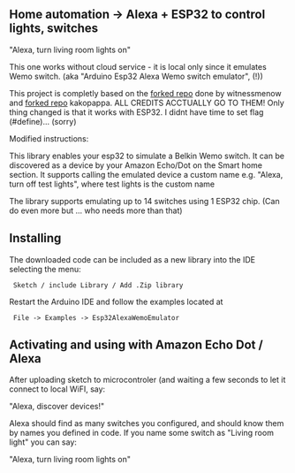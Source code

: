 ## Home automation -> Alexa + ESP32 to control lights, switches 

"Alexa, turn living room lights on"

This one works without cloud service - it is local only since it emulates Wemo switch.
(aka "Arduino Esp32 Alexa Wemo switch emulator", (!))

This project is completly based on the [forked repo](https://github.com/witnessmenow/esp8266-alexa-wemo-emulator) done by witnessmenow and [forked repo](https://github.com/kakopappa/arduino-esp8266-alexa-multiple-wemo-switch) kakopappa. ALL CREDITS ACCTUALLY GO TO THEM!
Only thing changed is that it works with ESP32.
I didnt have time to set flag (#define)... (sorry)

Modified instructions:

This library enables your esp32 to simulate a Belkin Wemo switch. It can be discovered as a device by your Amazon Echo/Dot on the Smart home section. It supports calling the emulated device a custom name e.g. "Alexa, turn off test lights", where test lights is the custom name

The library supports emulating up to 14 switches using 1 ESP32 chip. (Can do even more but ... who needs more than that)

## Installing

The downloaded code can be included as a new library into the IDE selecting the menu:

     Sketch / include Library / Add .Zip library

Restart the Arduino IDE and follow the examples located at

     File -> Examples -> Esp32AlexaWemoEmulator
     
## Activating and using with Amazon Echo Dot / Alexa

After uploading sketch to microcontroler (and waiting a few seconds to let it connect to local WiFI, say:

"Alexa, discover devices!"

Alexa should find as many switches you configured, and should know them by names you defined in code. If you name some switch as "Living room light" you can say:

"Alexa, turn living room lights on"
